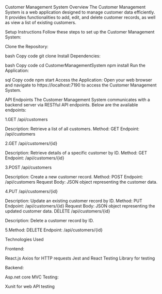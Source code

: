 Customer Management System
Overview
The Customer Management System is a web application designed to manage customer data efficiently. It provides functionalities to add, edit, and delete customer records, as well as view a list of existing customers.

Setup Instructions
Follow these steps to set up the Customer Management System:

Clone the Repository:

bash
Copy code
git clone <repository-url>
Install Dependencies:

bash
Copy code
cd CustomerManagementSystem
npm install
Run the Application:

sql
Copy code
npm start
Access the Application:
Open your web browser and navigate to https://localhost:7190 to access the Customer Management System.

API Endpoints
The Customer Management System communicates with a backend server via RESTful API endpoints. Below are the available endpoints:

1.GET /api/customers

Description: Retrieve a list of all customers.
Method: GET
Endpoint: /api/customers

2.GET /api/customers/{id}

Description: Retrieve details of a specific customer by ID.
Method: GET
Endpoint: /api/customers/{id}

3.POST /api/customers

Description: Create a new customer record.
Method: POST
Endpoint: /api/customers
Request Body: JSON object representing the customer data.

4.PUT /api/customers/{id}

Description: Update an existing customer record by ID.
Method: PUT
Endpoint: /api/customers/{id}
Request Body: JSON object representing the updated customer data.
DELETE /api/customers/{id}

Description: Delete a customer record by ID.

5.Method: DELETE
Endpoint: /api/customers/{id}


Technologies Used

Frontend:

React.js
Axios for HTTP requests
Jest and React Testing Library for testing

Backend:

Asp.net core MVC
Testing:

Xunit for web API testing